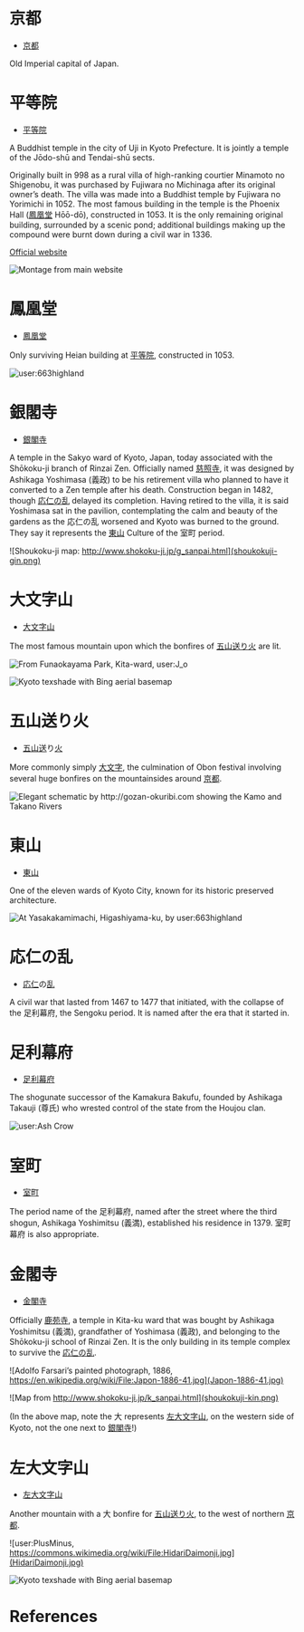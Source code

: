 # 京都

- [京](きょう)[都](と)

Old Imperial capital of Japan.

# 平等院

- [平](びょう)[等](どう)[院](いん)

A Buddhist temple in the city of Uji in Kyoto Prefecture. It is jointly a temple of the Jōdo-shū and Tendai-shū sects.

Originally built in 998 as a rural villa of high-ranking courtier Minamoto no Shigenobu, it was purchased by Fujiwara no Michinaga after its original owner’s death. The villa was made into a Buddhist temple by Fujiwara no Yorimichi in 1052. The most famous building in the temple is the Phoenix Hall ([鳳凰堂](#鳳凰堂) Hōō-dō), constructed in 1053. It is the only remaining original building, surrounded by a scenic pond; additional buildings making up the compound were burnt down during a civil war in 1336.

[Official website](http://www.byodoin.or.jp/en/index.html)

![Montage from [main website](http://www.byodoin.or.jp/en/)](byoudouin-montage.jpg)

# 鳳凰堂

- [鳳](ほう)[凰](おう)[堂](どう)

Only surviving Heian building at [平等院](#平等院), constructed in 1053.

![[user:663highland](https://en.wikipedia.org/wiki/File:Byodo-in_in_Uji.jpg)](Byodo-in_in_Uji.jpg)

# 銀閣寺

- [銀](ぎん)[閣](かく)[寺](じ)

A temple in the Sakyo ward of Kyoto, Japan, today associated with the Shōkoku-ji branch of Rinzai Zen. Officially named [慈](じ)[照](しょう)[寺](じ), it was designed by Ashikaga Yoshimasa (義政) to be his retirement villa who planned to have it converted to a Zen temple after his death. Construction began in 1482, though [応仁の乱](#応仁の乱) delayed its completion. Having retired to the villa, it is said Yoshimasa sat in the pavilion, contemplating the calm and beauty of the gardens as the 応仁の乱 worsened and Kyoto was burned to the ground. They say it represents the [東山](#東山) Culture of the 室町 period.

![Shoukoku-ji map: http://www.shokoku-ji.jp/g_sanpai.html](shoukokuji-gin.png)

# 大文字山

- [大](だい)[文](もん)[字](じ)[山](やま)

The most famous mountain upon which the bonfires of [五山送り火](#五山送り火) are lit.

![From Funaokayama Park, Kita-ward, [user:J_o](https://commons.wikimedia.org/wiki/File:Gozanokuribi_Daimonji2.jpg)](Gozanokuribi_Daimonji2.jpg)

![Kyoto texshade with Bing aerial basemap](kyoto-texshade.png)

# 五山送り火

- [五](ご)[山](ざん)[送](おく)り[火](び)

More commonly simply [大文字](#大文字), the culmination of Obon festival involving several huge bonfires on the mountainsides around [京都](#京都).

![Elegant schematic by http://gozan-okuribi.com showing the Kamo and Takano Rivers](gozantop.gif)

# 東山

- [東](ひがし)[山](やま)

One of the eleven wards of Kyoto City, known for its historic preserved architecture.

![At Yasakakamimachi, Higashiyama-ku, by [user:663highland](https://commons.wikimedia.org/wiki/File:150124_At_Yasakakamimachi_Kyoto_Japan01n.jpg)](At_Yasakakamimachi_Kyoto_Japan01n.jpg)

# 応仁の乱

- [応](おお)[仁](にん)の[乱](らん)

A civil war that lasted from 1467 to 1477 that initiated, with the collapse of the 足利幕府, the Sengoku period. It is named after the era that it started in.
 
# 足利幕府

- [足](あし)[利](かが)[幕](ばく)[府](ふ)

The shogunate successor of the Kamakura Bakufu, founded by Ashikaga Takauji (尊氏) who wrested control of the state from the Houjou clan.

![[user:Ash Crow](https://commons.wikimedia.org/wiki/File:Ashikaga_mon.svg)](Ashikaga_mon.svg)

# 室町

- [室](むろ)[町](まち)

The period name of the 足利幕府, named after the street where the third shogun, Ashikaga Yoshimitsu (義満), established his residence in 1379. 室町幕府 is also appropriate.

# 金閣寺

- [金](きん)[閣](かく)[寺](じ)

Officially [鹿](ろく)[苑](おん)[寺](じ),  a temple in Kita-ku ward that was bought by Ashikaga Yoshimitsu (義満), grandfather of Yoshimasa (義政), and belonging to the Shōkoku-ji school of Rinzai Zen. It is the only building in its temple complex to survive the [応仁の乱](#応仁の乱).

![Adolfo Farsari’s painted photograph, 1886, https://en.wikipedia.org/wiki/File:Japon-1886-41.jpg](Japon-1886-41.jpg)

![Map from http://www.shokoku-ji.jp/k_sanpai.html](shoukokuji-kin.png)

(In the above map, note the 大 represents [左大文字山](#左大文字山), on the western side of Kyoto, not the one next to [銀閣寺](#銀閣寺)!)

# 左大文字山

- [左](ひだり)[大](だい)[文](もん)[字](じ)[山](さん)

Another mountain with a 大 bonfire for [五山送り火](#五山送り火), to the west of northern [京都](#京都).

![user:PlusMinus, https://commons.wikimedia.org/wiki/File:HidariDaimonji.jpg](HidariDaimonji.jpg)

![Kyoto texshade with Bing aerial basemap](kyoto-texshade.png)


# References

[Kyoto texshade]: http://maps.aldebrn.me/Apps/#%7B%22version%22%3A0%2C%22baseLayerPicked%22%3A%7B%22name%22%3A%22Bing%20Maps%20Aerial%20with%20Labels%22%2C%22iconUrl%22%3A%22http%3A%2F%2Fmaps.aldebrn.me%2FBuild%2FCesium%2FWidgets%2FImages%2FImageryProviders%2FbingAerialLabels.png%22%7D%2C%22baseTerrainPicked%22%3A%7B%22name%22%3A%22WGS84%20Ellipsoid%22%7D%2C%22layers%22%3A%5B%7B%22url%22%3A%22%2F%2Fdev.virtualearth.net%22%2C%22isBaseLayer%22%3Atrue%2C%22alpha%22%3A1%2C%22brightness%22%3A1%2C%22contrast%22%3A1%2C%22hue%22%3A0%2C%22saturation%22%3A1%2C%22gamma%22%3A1.3%7D%2C%7B%22url%22%3A%22http%3A%2F%2Fmaps.aldebrn.me%2Fworld-tex-cgiar-90m%22%2C%22isBaseLayer%22%3Afalse%2C%22alpha%22%3A0.62%2C%22brightness%22%3A1.32%2C%22contrast%22%3A1.4%2C%22hue%22%3A0%2C%22saturation%22%3A1%2C%22gamma%22%3A1%7D%5D%2C%22terrainExaggeration%22%3A1%2C%22destination%22%3A%7B%22x%22%3A-3786181.378980977%2C%22y%22%3A3689859.397735441%2C%22z%22%3A3671115.2990479674%7D%2C%22orientation%22%3A%7B%22heading%22%3A0.0014865895153031161%2C%22pitch%22%3A-1.5707091488187594%2C%22roll%22%3A0%7D%7D
